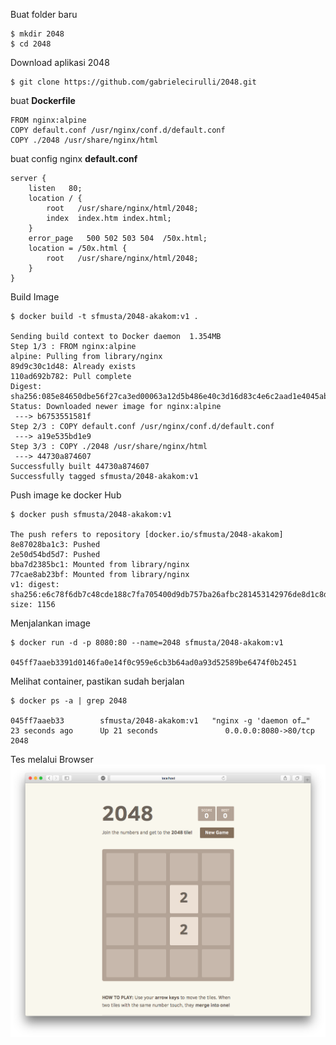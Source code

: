 Buat folder baru
```
$ mkdir 2048
$ cd 2048
```
Download aplikasi 2048

```
$ git clone https://github.com/gabrielecirulli/2048.git
```

buat **Dockerfile**
```
FROM nginx:alpine
COPY default.conf /usr/nginx/conf.d/default.conf
COPY ./2048 /usr/share/nginx/html
```
buat config nginx **default.conf**
```
server {
	listen   80;
	location / {
		root   /usr/share/nginx/html/2048;
		index  index.htm index.html;
	}
	error_page   500 502 503 504  /50x.html;
	location = /50x.html {
		root   /usr/share/nginx/html/2048;
	}
}
```
Build Image
```
$ docker build -t sfmusta/2048-akakom:v1 .

Sending build context to Docker daemon  1.354MB
Step 1/3 : FROM nginx:alpine
alpine: Pulling from library/nginx
89d9c30c1d48: Already exists 
110ad692b782: Pull complete 
Digest: sha256:085e84650dbe56f27ca3ed00063a12d5b486e40c3d16d83c4e6c2aad1e4045ab
Status: Downloaded newer image for nginx:alpine
 ---> b6753551581f
Step 2/3 : COPY default.conf /usr/nginx/conf.d/default.conf
 ---> a19e535bd1e9
Step 3/3 : COPY ./2048 /usr/share/nginx/html
 ---> 44730a874607
Successfully built 44730a874607
Successfully tagged sfmusta/2048-akakom:v1
```

Push image ke docker Hub
```
$ docker push sfmusta/2048-akakom:v1

The push refers to repository [docker.io/sfmusta/2048-akakom]
8e87028ba1c3: Pushed 
2e50d54bd5d7: Pushed 
bba7d2385bc1: Mounted from library/nginx 
77cae8ab23bf: Mounted from library/nginx 
v1: digest: sha256:e6c78f6db7c48cde188c7fa705400d9db757ba26afbc281453142976de8d1c8d size: 1156
```
Menjalankan image
```
$ docker run -d -p 8080:80 --name=2048 sfmusta/2048-akakom:v1

045ff7aaeb3391d0146fa0e14f0c959e6cb3b64ad0a93d52589be6474f0b2451
```
Melihat container, pastikan sudah berjalan
```
$ docker ps -a | grep 2048

045ff7aaeb33        sfmusta/2048-akakom:v1   "nginx -g 'daemon of…"   23 seconds ago      Up 21 seconds               0.0.0.0:8080->80/tcp     2048
```
Tes melalui Browser
![screenshot](screenshot.png)